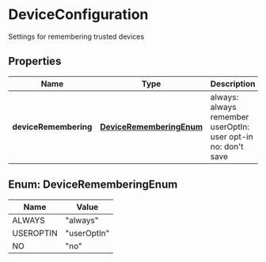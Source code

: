 

# DeviceConfiguration

Settings for remembering trusted devices

## Properties

| Name | Type | Description | Notes |
|------------ | ------------- | ------------- | -------------|
|**deviceRemembering** | [**DeviceRememberingEnum**](#DeviceRememberingEnum) | always: always remember userOptIn: user opt-in no: don&#39;t save  |  |



## Enum: DeviceRememberingEnum

| Name | Value |
|---- | -----|
| ALWAYS | &quot;always&quot; |
| USEROPTIN | &quot;userOptIn&quot; |
| NO | &quot;no&quot; |



